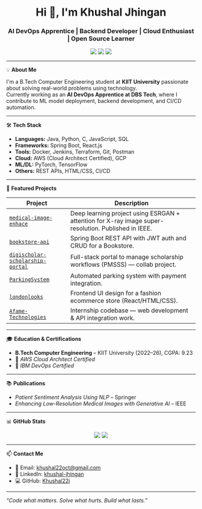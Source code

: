<h1 align="center">Hi 👋, I'm Khushal Jhingan</h1>
<h3 align="center">AI DevOps Apprentice | Backend Developer | Cloud Enthusiast | Open Source Learner</h3>

<p align="center">
  <a href="https://github.com/Khushal22j"><img src="https://img.shields.io/github/followers/Khushal22j?label=GitHub&style=social" /></a>
  <a href="https://linkedin.com/in/khushal-jhingan-74638b239"><img src="https://img.shields.io/badge/LinkedIn-khushal--jhingan-blue?style=social&logo=linkedin" /></a>
  <a href="mailto:khushal22oct@gmail.com"><img src="https://img.shields.io/badge/Email-khushal22oct%40gmail.com-red?style=flat&logo=gmail" /></a>
</p>

---

💡 **About Me**

I'm a B.Tech Computer Engineering student at **KIIT University** passionate about solving real-world problems using technology.  
Currently working as an **AI DevOps Apprentice at DBS Tech**, where I contribute to ML model deployment, backend development, and CI/CD automation.

---

🛠️ **Tech Stack**

- **Languages:** Java, Python, C, JavaScript, SQL  
- **Frameworks:** Spring Boot, React.js  
- **Tools:** Docker, Jenkins, Terraform, Git, Postman  
- **Cloud:** AWS (Cloud Architect Certified), GCP  
- **ML/DL:** PyTorch, TensorFlow  
- **Others:** REST APIs, HTML/CSS, CI/CD

---

🚀 **Featured Projects**

| Project | Description |
|--------|-------------|
| [`medical-image-enhace`](https://github.com/Khushal22j/medical-image-enhace) | Deep learning project using ESRGAN + attention for X-ray image super-resolution. Published in IEEE. |
| [`bookstore-api`](https://github.com/Khushal22j/bookstore-api) | Spring Boot REST API with JWT auth and CRUD for a Bookstore. |
| [`digischolar-scholarship-portal`](https://github.com/naitik7475/digischolar-scholarship-portal) | Full-stack portal to manage scholarship workflows (PMSSS) — collab project. |
| [`ParkingSystem`](https://github.com/Khushal22j/ParkingSystem) | Automated parking system with payment integration. |
| [`londonlooks`](https://github.com/Khushal22j/londonlooks) | Frontend UI design for a fashion ecommerce store (React/HTML/CSS). |
| [`Afame-Technologies`](https://github.com/Khushal22j/Afame-Technologies) | Internship codebase — web development & API integration work. |

---

🎓 **Education & Certifications**

- **B.Tech Computer Engineering** – KIIT University (2022–26), CGPA: 9.23  
- 🏅 *AWS Cloud Architect Certified*  
- 🧠 *IBM DevOps Certified*  

---

📚 **Publications**

- *Patient Sentiment Analysis Using NLP* – Springer  
- *Enhancing Low-Resolution Medical Images with Generative AI* – IEEE

---

📊 **GitHub Stats**

<p align="center">
  <img src="https://github-readme-stats.vercel.app/api?username=Khushal22j&show_icons=true&theme=tokyonight" />
  <img src="https://github-readme-stats.vercel.app/api/top-langs/?username=Khushal22j&layout=compact&theme=tokyonight" />
</p>

---

📫 **Contact Me**

- 📧 Email: khushal22oct@gmail.com  
- 🔗 LinkedIn: [khushal-jhingan](https://linkedin.com/in/khushal-jhingan-74638b239)  
- 💻 GitHub: [Khushal22j](https://github.com/Khushal22j)

---

_“Code what matters. Solve what hurts. Build what lasts.”_
